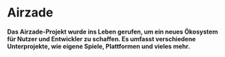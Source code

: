 # Airzade

**Das Airzade-Projekt wurde ins Leben gerufen, um ein neues Ökosystem für Nutzer und Entwickler zu schaffen. Es umfasst verschiedene Unterprojekte, wie eigene Spiele, Plattformen und vieles mehr.**
